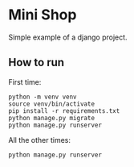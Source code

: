 # Mini Shop

Simple example of a django project.

## How to run

First time:
```
python -m venv venv
source venv/bin/activate
pip install -r requirements.txt
python manage.py migrate
python manage.py runserver
```

All the other times:
```
python manage.py runserver
```
